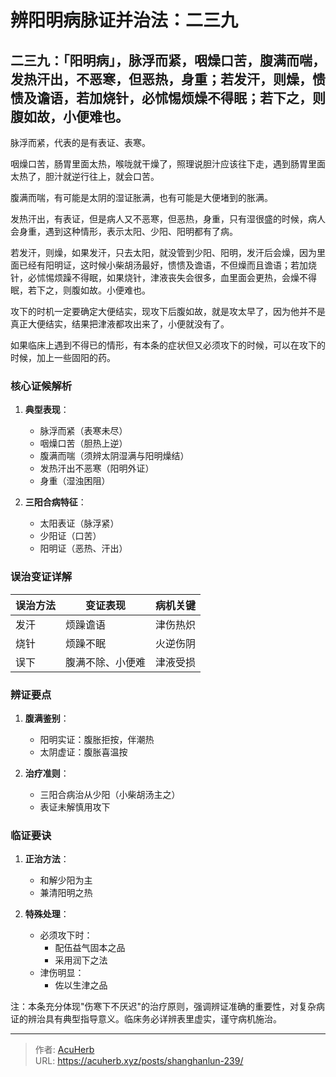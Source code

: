 # 辨阳明病脉证并治法：二三九


## 二三九：「阳明病」，脉浮而紧，咽燥口苦，腹满而喘，发热汗出，不恶寒，但恶热，身重；若发汗，则燥，愦愦及谵语，若加烧针，必怵惕烦燥不得眠；若下之，则腹如故，小便难也。

<!--more-->

脉浮而紧，代表的是有表证、表寒。

咽燥口苦，肠胃里面太热，喉咙就干燥了，照理说胆汁应该往下走，遇到肠胃里面太热了，胆汁就逆行往上，就会口苦。

腹满而喘，有可能是太阴的湿证胀满，也有可能是大便堵到的胀满。

发热汗出，有表证，但是病人又不恶寒，但恶热，身重，只有湿很盛的时候，病人会身重，遇到这种情形，表示太阳、少阳、阳明都有了病。

若发汗，则燥，如果发汗，只去太阳，就没管到少阳、阳明，发汗后会燥，因为里面已经有阳明证，这时候小柴胡汤最好，愦愦及谵语，不但燥而且谵语；若加烧针，必怵惕烦躁不得眠，如果烧针，津液丧失会很多，血里面会更热，会燥不得眠，若下之，则腹如故。小便难也。

攻下的时机一定要确定大便结实，现攻下后腹如故，就是攻太早了，因为他并不是真正大便结实，结果把津液都攻出来了，小便就没有了。

如果临床上遇到不得已的情形，有本条的症状但又必须攻下的时候，可以在攻下的时候，加上一些固阳的药。

### 核心证候解析
1. **典型表现**：
   - 脉浮而紧（表寒未尽）
   - 咽燥口苦（胆热上逆）
   - 腹满而喘（须辨太阴湿满与阳明燥结）
   - 发热汗出不恶寒（阳明外证）
   - 身重（湿浊困阻）

2. **三阳合病特征**：
   - 太阳表证（脉浮紧）
   - 少阳证（口苦）
   - 阳明证（恶热、汗出）

### 误治变证详解
| 误治方法 | 变证表现 | 病机关键 |
|----------|----------|----------|
| 发汗 | 烦躁谵语 | 津伤热炽 |
| 烧针 | 烦躁不眠 | 火逆伤阴 |
| 误下 | 腹满不除、小便难 | 津液受损 |

### 辨证要点
1. **腹满鉴别**：
   - 阳明实证：腹胀拒按，伴潮热
   - 太阴虚证：腹胀喜温按

2. **治疗准则**：
   - 三阳合病治从少阳（小柴胡汤主之）
   - 表证未解慎用攻下

### 临证要诀
1. **正治方法**：
   - 和解少阳为主
   - 兼清阳明之热

2. **特殊处理**：
   - 必须攻下时：
     - 配伍益气固本之品
     - 采用润下之法
   - 津伤明显：
     - 佐以生津之品

注：本条充分体现"伤寒下不厌迟"的治疗原则，强调辨证准确的重要性，对复杂病证的辨治具有典型指导意义。临床务必详辨表里虚实，谨守病机施治。

---

> 作者: [AcuHerb](https://acuherb.xyz)  
> URL: https://acuherb.xyz/posts/shanghanlun-239/  

